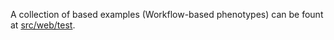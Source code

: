 A collection of based examples (Workflow-based phenotypes) can be fount at [src/web/test](src/web/test).